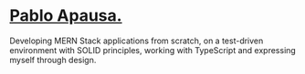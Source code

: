 # [Pablo Apausa.](https://pabloapausa.com)

Developing MERN Stack applications from scratch, on a test-driven environment with SOLID principles, working with TypeScript and expressing myself through design.

